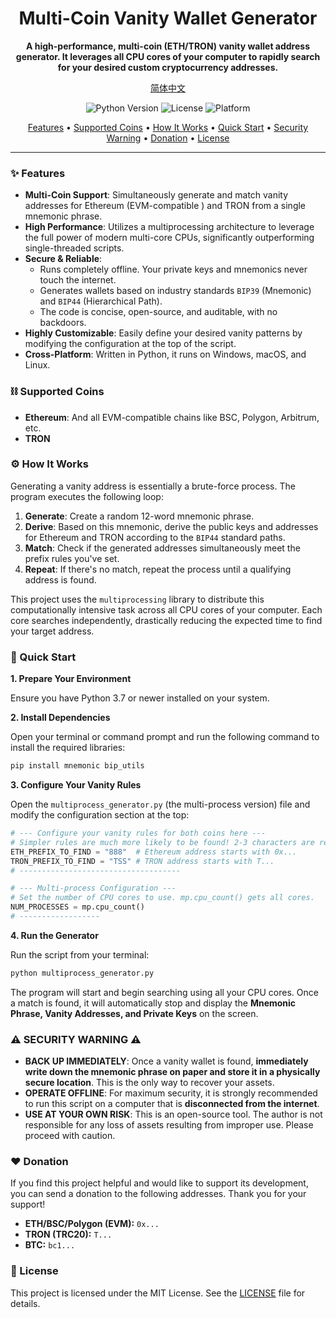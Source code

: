 <div align="center">

# Multi-Coin Vanity Wallet Generator

**A high-performance, multi-coin (ETH/TRON) vanity wallet address generator. It leverages all CPU cores of your computer to rapidly search for your desired custom cryptocurrency addresses.**

[简体中文](README.zh-CN.md)

</div>

<p align="center">
  <img src="https://img.shields.io/badge/Python-3.7+-blue.svg" alt="Python Version">
  <img src="https://img.shields.io/badge/License-GPL-green.svg" alt="License">
  <img src="https://img.shields.io/badge/Platform-Windows%20%7C%20macOS%20%7C%20Linux-lightgrey" alt="Platform">
</p>

<p align="center">
  <a href="#-features">Features</a> •
  <a href="#-supported-coins">Supported Coins</a> •
  <a href="#-how-it-works">How It Works</a> •
  <a href="#-quick-start">Quick Start</a> •
  <a href="#-security-warning">Security Warning</a> •
  <a href="#-donation">Donation</a> •
  <a href="#-license">License</a>
</p>

---

### ✨ Features

*   **Multi-Coin Support**: Simultaneously generate and match vanity addresses for Ethereum (EVM-compatible ) and TRON from a single mnemonic phrase.
*   **High Performance**: Utilizes a multiprocessing architecture to leverage the full power of modern multi-core CPUs, significantly outperforming single-threaded scripts.
*   **Secure & Reliable**:
    *   Runs completely offline. Your private keys and mnemonics never touch the internet.
    *   Generates wallets based on industry standards `BIP39` (Mnemonic) and `BIP44` (Hierarchical Path).
    *   The code is concise, open-source, and auditable, with no backdoors.
*   **Highly Customizable**: Easily define your desired vanity patterns by modifying the configuration at the top of the script.
*   **Cross-Platform**: Written in Python, it runs on Windows, macOS, and Linux.

### ⛓️ Supported Coins

*   **Ethereum**: And all EVM-compatible chains like BSC, Polygon, Arbitrum, etc.
*   **TRON**

### ⚙️ How It Works

Generating a vanity address is essentially a brute-force process. The program executes the following loop:

1.  **Generate**: Create a random 12-word mnemonic phrase.
2.  **Derive**: Based on this mnemonic, derive the public keys and addresses for Ethereum and TRON according to the `BIP44` standard paths.
3.  **Match**: Check if the generated addresses simultaneously meet the prefix rules you've set.
4.  **Repeat**: If there's no match, repeat the process until a qualifying address is found.

This project uses the `multiprocessing` library to distribute this computationally intensive task across all CPU cores of your computer. Each core searches independently, drastically reducing the expected time to find your target address.

### 🚀 Quick Start

**1. Prepare Your Environment**

Ensure you have Python 3.7 or newer installed on your system.

**2. Install Dependencies**

Open your terminal or command prompt and run the following command to install the required libraries:

```bash
pip install mnemonic bip_utils
```

**3. Configure Your Vanity Rules**

Open the `multiprocess_generator.py` (the multi-process version) file and modify the configuration section at the top:

```python
# --- Configure your vanity rules for both coins here ---
# Simpler rules are much more likely to be found! 2-3 characters are recommended.
ETH_PREFIX_TO_FIND = "888"  # Ethereum address starts with 0x...
TRON_PREFIX_TO_FIND = "TSS" # TRON address starts with T...
# ------------------------------------

# --- Multi-process Configuration ---
# Set the number of CPU cores to use. mp.cpu_count() gets all cores.
NUM_PROCESSES = mp.cpu_count()
# ------------------
```

**4. Run the Generator**

Run the script from your terminal:

```bash
python multiprocess_generator.py
```

The program will start and begin searching using all your CPU cores. Once a match is found, it will automatically stop and display the **Mnemonic Phrase, Vanity Addresses, and Private Keys** on the screen.

### ⚠️ SECURITY WARNING ⚠️

*   **BACK UP IMMEDIATELY**: Once a vanity wallet is found, **immediately write down the mnemonic phrase on paper and store it in a physically secure location**. This is the only way to recover your assets.
*   **OPERATE OFFLINE**: For maximum security, it is strongly recommended to run this script on a computer that is **disconnected from the internet**.
*   **USE AT YOUR OWN RISK**: This is an open-source tool. The author is not responsible for any loss of assets resulting from improper use. Please proceed with caution.

### ❤️ Donation

If you find this project helpful and would like to support its development, you can send a donation to the following addresses. Thank you for your support!

*   **ETH/BSC/Polygon (EVM):** `0x...`
*   **TRON (TRC20):** `T...`
*   **BTC:** `bc1...`

### 📜 License

This project is licensed under the MIT License. See the [LICENSE](LICENSE) file for details.

